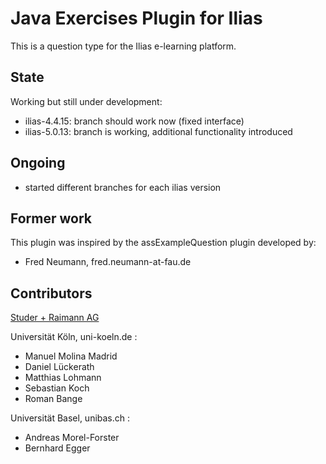# Java Exercises Plugin for Ilias #

This is a question type for the Ilias e-learning platform.

## State ##

Working but still under development:

* ilias-4.4.15: branch should work now (fixed interface)
* ilias-5.0.13: branch is working, additional functionality introduced

## Ongoing ##

* started different branches for each ilias version

## Former work ##

This plugin was inspired by the assExampleQuestion plugin developed by:

* Fred Neumann, fred.neumann-at-fau.de

## Contributors ##

[Studer + Raimann AG](https://studer-raimann.ch/)

Universität Köln, uni-koeln.de :

* Manuel Molina Madrid
* Daniel Lückerath
* Matthias Lohmann
* Sebastian Koch
* Roman Bange

Universität Basel, unibas.ch :

* Andreas Morel-Forster
* Bernhard Egger